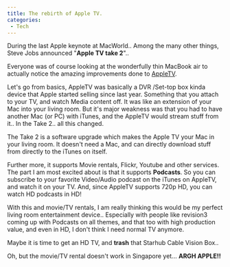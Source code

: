 ```yaml
---
title: The rebirth of Apple TV.
categories:
 - Tech
---
```


During the last Apple keynote at MacWorld.. Among the many other things, Steve Jobs announced "**Apple TV take 2**"..

Everyone was of course looking at the wonderfully thin MacBook air to actually notice the amazing improvements done to [AppleTV][0].

Let's go from basics, AppleTV was basically a DVR /Set-top box kinda device that Apple started selling since last year. Something that you attach to your TV, and watch Media content off. It was like an extension of your Mac into your living room. But it's major weakness was that you had to have another Mac (or PC) with iTunes, and the AppleTV would stream stuff from it.. In the Take 2.. all this changed.

The Take 2 is a software upgrade which makes the Apple TV your Mac in your living room. It doesn't need a Mac, and can directly download stuff from directly to the iTunes on itself.

Further more, it supports Movie rentals, Flickr, Youtube and other services. The part I am most excited about is that it supports **Podcasts**. So you can subscribe to your favorite Video/Audio podcast on the iTunes on AppleTV, and watch it on your TV. And, since AppleTV supports 720p HD, you can watch HD podcasts in HD!

With this and movie/TV rentals, I am really thinking this would be my perfect living room entertainment device.. Especially with people like revision3 coming up with Podcasts on all themes, and that too with high production value, and even in HD, I don't think I need normal TV anymore.

Maybe it is time to get an HD TV, and **trash** that Starhub Cable Vision Box..

Oh, but the movie/TV rental doesn't work in Singapore yet... **ARGH APPLE!!**


[0]: http://www.apple.com/appletv
